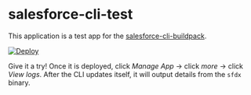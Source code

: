 # salesforce-cli-test

This application is a test app for the [salesforce-cli-buildpack](https://github.com/wadewegner/salesforce-cli-buildpack).

[![Deploy](https://www.herokucdn.com/deploy/button.svg)](https://heroku.com/deploy)

Give it a try! Once it is deployed, click *Manage App* -> click *more* -> click *View logs*. After the CLI updates itself, it will output details from the `sfdx` binary.